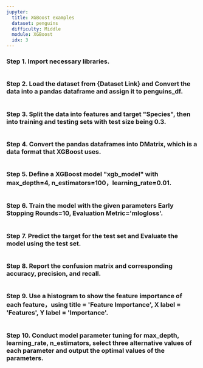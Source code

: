 ```yaml
---
jupyter:
  title: XGBoost examples
  dataset: penguins
  difficulty: Middle
  module: XGBoost
  idx: 3
---
```


### Step 1. Import necessary libraries.
```python

```
### Step 2. Load the dataset from {Dataset Link} and Convert the data into a pandas dataframe and assign it to penguins_df.
```python

```
### Step 3. Split the data into features and target "Species", then into training and testing sets with test size being 0.3.
```python

```
### Step 4. Convert the pandas dataframes into DMatrix, which is a data format that XGBoost uses.
```python

```
### Step 5. Define a XGBoost model "xgb_model" with max_depth=4, n_estimators=100，learning_rate=0.01.
```python

```
### Step 6. Train the model with the given parameters Early Stopping Rounds=10, Evaluation Metric='mlogloss'.
```python

```
### Step 7. Predict the target for the test set and Evaluate the model using the test set.
```python

```
### Step 8. Report the confusion matrix and corresponding accuracy, precision, and recall.
```python

```
### Step 9. Use a histogram to show the feature importance of each feature，using title = 'Feature Importance', X label = 'Features', Y label = 'Importance'.
```python

```
### Step 10. Conduct model parameter tuning for max_depth, learning_rate, n_estimators, select three alternative values of each parameter and output the optimal values of the parameters.
```python

```